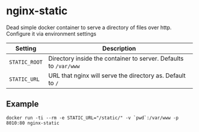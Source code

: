 # nginx-static

Dead simple docker container to serve a directory of files over http. Configure it via environment settings

| Setting | Description |
| --- | --- |
| `STATIC_ROOT` | Directory inside the container to server. Defaults to `/var/www` |
| `STATIC_URL` | URL that nginx will serve the directory as. Default to `/` |

## Example

    docker run -ti --rm -e STATIC_URL="/static/" -v `pwd`:/var/www -p 8010:80 nginx-static
